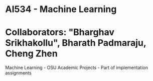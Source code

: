 # AI534 - Machine Learning
# Collaborators: "Bharghav Srikhakollu", Bharath Padmaraju, Cheng Zhen
Machine Learning - OSU
Academic Projects - Part of implementation assignments
